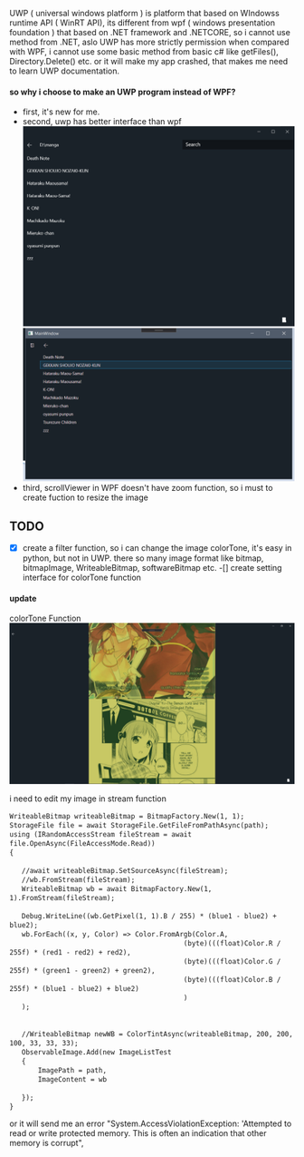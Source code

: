 UWP ( universal windows platform ) is platform that based on WIndowss runtime API ( WinRT API), its different from wpf ( windows presentation foundation ) that based on .NET framework and .NETCORE, so i cannot use method from .NET, aslo UWP has more strictly permission when compared with WPF, i cannot use some basic method from basic c# like getFiles(), Directory.Delete() etc. or it will make my app crashed, that makes me need to learn UWP documentation. 

#### so why i choose to make an UWP program instead of WPF?
- first, it's new for me.
- second, uwp has better interface than wpf
![UWP](https://github.com/LLuthfiY/SimpleMangaReaderUWP/blob/master/screenshot/main.png)
![WPF](https://github.com/LLuthfiY/SimpleMangaReaderUWP/blob/master/screenshot/WPF/Untitled.png)
- third, scrollViewer in WPF doesn't have zoom function, so i must to create fuction to resize the image 

## TODO
-[x] create a filter function, so i can change the image colorTone, it's easy in python, but not in UWP. there so many image format like bitmap, bitmapImage, WriteableBitmap, softwareBitmap etc. 
-[] create setting interface for colorTone function
#### update
colorTone Function
![ColorTone](https://github.com/LLuthfiY/SimpleMangaReaderUWP/blob/master/screenshot/Todo/Progress/progress_colorToneFunction.png)

 i need to edit my image in stream function 
 ```
WriteableBitmap writeableBitmap = BitmapFactory.New(1, 1);
StorageFile file = await StorageFile.GetFileFromPathAsync(path);
using (IRandomAccessStream fileStream = await file.OpenAsync(FileAccessMode.Read))
{

    //await writeableBitmap.SetSourceAsync(fileStream);
    //wb.FromStream(fileStream);
    WriteableBitmap wb = await BitmapFactory.New(1, 1).FromStream(fileStream);

    Debug.WriteLine((wb.GetPixel(1, 1).B / 255) * (blue1 - blue2) + blue2);
    wb.ForEach((x, y, Color) => Color.FromArgb(Color.A,
                                            (byte)(((float)Color.R / 255f) * (red1 - red2) + red2),
                                            (byte)(((float)Color.G / 255f) * (green1 - green2) + green2),
                                            (byte)(((float)Color.B / 255f) * (blue1 - blue2) + blue2)
                                            )
    );


    //WriteableBitmap newWB = ColorTintAsync(writeableBitmap, 200, 200, 100, 33, 33, 33);
    ObservableImage.Add(new ImageListTest
    {
        ImagePath = path,
        ImageContent = wb

    });
}

 ```
 
 or it will send me an error "System.AccessViolationException: 'Attempted to read or write protected memory. This is often an indication that other memory is corrupt", 
 
 
